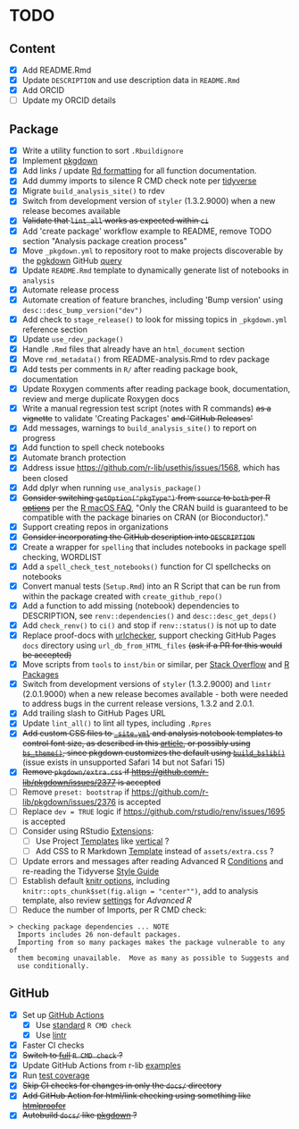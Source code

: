 # TODO

## Content

- [x] Add README.Rmd
- [x] Update `DESCRIPTION` and use description data in `README.Rmd`
- [x] Add ORCID
- [ ] Update my ORCID details

## Package

- [x] Write a utility function to sort `.Rbuildignore`
- [x] Implement [pkgdown](https://pkgdown.r-lib.org)
- [x] Add links / update [Rd formatting](https://roxygen2.r-lib.org/articles/rd-formatting.html) for all function documentation.
- [x] Add dummy imports to silence R CMD check note per [tidyverse](https://github.com/tidyverse/tidyverse/blob/master/R/tidyverse.R)
- [x] Migrate `build_analysis_site()` to rdev
- [x] Switch from development version of `styler` (1.3.2.9000) when a new release becomes available
- [x] ~~Validate that `lint_all` works as expected within `ci`~~
- [x] Add 'create package' workflow example to README, remove TODO section "Analysis package creation process"
- [x] Move `_pkgdown.yml` to repository root to make projects discoverable by the [pgkdown](https://pkgdown.r-lib.org) GitHub [query](https://github.com/search?q=filename%3Apkgdown.yml+path%3A%2F&type=Code)
- [x] Update `README.Rmd` template to dynamically generate list of notebooks in `analysis`
- [x] Automate release process
- [x] Automate creation of feature branches, including 'Bump version' using `desc::desc_bump_version("dev")`
- [x] Add check to `stage_release()` to look for missing topics in `_pkgdown.yml` reference section
- [x] Update `use_rdev_package()`
- [x] Handle `.Rmd` files that already have an `html_document` section
- [x] Move `rmd_metadata()` from README-analysis.Rmd to rdev package
- [x] Add tests per comments in `R/` after reading package book, documentation
- [x] Update Roxygen comments after reading package book, documentation, review and merge duplicate Roxygen docs
- [x] Write a manual regression test script (notes with R commands) ~~as a vignette~~ to validate 'Creating Packages' ~~and 'GitHub Releases'~~
- [x] Add messages, warnings to `build_analysis_site()` to report on progress
- [x] Add function to spell check notebooks
- [x] Automate branch protection
- [x] Address issue <https://github.com/r-lib/usethis/issues/1568>, which has been closed
- [x] Add dplyr when running `use_analysis_package()`
- [x] ~~Consider switching `getOption("pkgType")` from `source` to `both` per R [options](https://stat.ethz.ch/R-manual/R-devel/library/base/html/options.html)~~ per the [R macOS FAQ](https://cran.r-project.org/bin/macosx/RMacOSX-FAQ.html#What-is-the-difference-between-the-CRAN-build-and-a-vanilla-build_003f), "Only the CRAN build is guaranteed to be compatible with the package binaries on CRAN (or Bioconductor)."
- [x] Support creating repos in organizations
- [x] ~~Consider incorporating the GitHub description into `DESCRIPTION`~~
- [x] Create a wrapper for `spelling` that includes notebooks in package spell checking, WORDLIST
- [x] Add a `spell_check_test_notebooks()` function for CI spellchecks on notebooks
- [x] Convert manual tests (`Setup.Rmd`) into an R Script that can be run from within the package created with `create_github_repo()`
- [x] Add a function to add missing (notebook) dependencies to DESCRIPTION, see `renv::dependencies()` and `desc::desc_get_deps()`
- [x] Add `check_renv()` to `ci()` and stop if `renv::status()` is not up to date
- [x] Replace proof-docs with [urlchecker](https://urlchecker.r-lib.org), support checking GitHub Pages `docs` directory using `url_db_from_HTML_files` ~~(ask if a PR for this would be accepted)~~
- [x] Move scripts from `tools` to `inst/bin` or similar, per [Stack Overflow](https://stackoverflow.com/questions/26104709/is-there-any-special-functionality-in-r-package-exec-or-tools-directories) and [R Packages](https://r-pkgs.org/inst.html#inst-other-langs)
- [x] Switch from development versions of `styler` (1.3.2.9000) and `lintr` (2.0.1.9000) when a new release becomes available - both were needed to address bugs in the current release versions, 1.3.2 and 2.0.1.
- [x] Add trailing slash to GitHub Pages URL
- [x] Update `lint_all()` to lint all types, including `.Rpres`
- [x] ~~Add custom CSS files to [`_site.yml`](https://rmarkdown.rstudio.com/docs/reference/render_site.html) and analysis notebook templates to control font size, as described in this [article](https://medium.com/@HadrienD/how-to-customize-font-size-in-r-markdown-documents-f5adff36e2cc), or possibly using [`bs_theme()`](https://rstudio.github.io/bslib/articles/theming.html), since pkgdown customizes the default using [`build_bslib()`](https://github.com/r-lib/pkgdown/blob/main/R/theme.R)~~ (issue exists in unsupported Safari 14 but not Safari 15)
- [x] ~~Remove `pkgdown/extra.css` if <https://github.com/r-lib/pkgdown/issues/2377> is accepted~~
- [ ] Remove `preset: bootstrap` if <https://github.com/r-lib/pkgdown/issues/2376> is accepted
- [ ] Replace `dev = TRUE` logic if <https://github.com/rstudio/renv/issues/1695> is accepted
- [ ] Consider using RStudio [Extensions](https://rstudio.github.io/rstudio-extensions/index.html):
  - [ ] Use Project [Templates](https://rstudio.github.io/rstudio-extensions/rstudio_project_templates.html) like [vertical](https://www.crumplab.com/vertical/) ?
  - [ ] Add CSS to R Markdown [Template](https://rstudio.github.io/rstudio-extensions/rmarkdown_templates.html) instead of `assets/extra.css` ?
- [ ] Update errors and messages after reading Advanced R [Conditions](https://adv-r.hadley.nz/conditions.html) and re-reading the Tidyverse [Style Guide](https://style.tidyverse.org/index.html)
- [ ] Establish default [knitr options](https://yihui.org/knitr/options/), including `knitr::opts_chunk$set(fig.align = "center"")`, add to analysis template, also review [settings](https://github.com/hadley/adv-r/blob/master/common.R) for *Advanced R*
- [ ] Reduce the number of Imports, per R CMD check:

```
> checking package dependencies ... NOTE
  Imports includes 26 non-default packages.
  Importing from so many packages makes the package vulnerable to any of
  them becoming unavailable.  Move as many as possible to Suggests and
  use conditionally.
```

## GitHub

- [x] Set up [GitHub Actions](https://usethis.r-lib.org/reference/github_actions.html)
  - [x] Use [standard](https://github.com/r-lib/actions/blob/master/examples/check-standard.yaml) `R CMD check`
  - [x] Use [lintr](https://github.com/r-lib/actions/blob/master/examples/lint.yaml)
- [x] Faster CI checks
- [x] ~~Switch to [full](https://github.com/r-lib/actions/blob/master/examples/check-full.yaml) `R CMD check` ?~~
- [x] Update GitHub Actions from r-lib [examples](https://github.com/r-lib/actions/tree/master/examples)
- [x] Run [test coverage](https://github.com/r-lib/actions/blob/master/examples/test-coverage.yaml)
- [x] ~~Skip CI checks for changes in only the `docs/` directory~~
- [x] ~~Add GitHub Action for html/link checking using something like [htmlproofer](https://github.com/gjtorikian/html-proofer)~~
- [x] ~~Autobuild `docs/` like [pkgdown](https://github.com/r-lib/actions/blob/master/examples/pkgdown.yaml) ?~~
